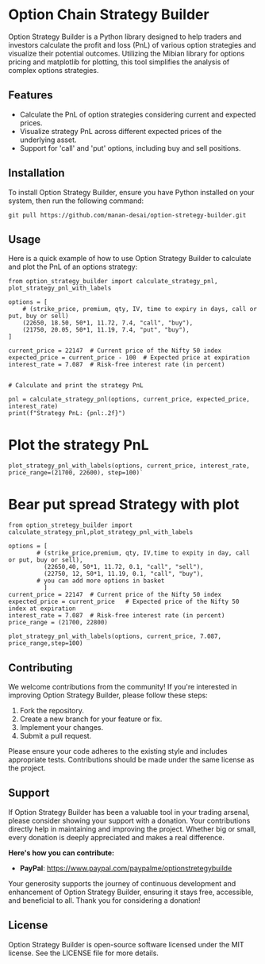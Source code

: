 
# Option Chain Strategy Builder

Option Strategy Builder is a Python library designed to help traders and investors calculate the profit and loss (PnL) of various option strategies and visualize their potential outcomes. Utilizing the Mibian library for options pricing and matplotlib for plotting, this tool simplifies the analysis of complex options strategies.

## Features

-   Calculate the PnL of option strategies considering current and expected prices.
-   Visualize strategy PnL across different expected prices of the underlying asset.
-   Support for 'call' and 'put' options, including buy and sell positions.

## Installation

To install Option Strategy Builder, ensure you have Python installed on your system, then run the following command:

`git pull https://github.com/manan-desai/option-stretegy-builder.git`

## Usage

Here is a quick example of how to use Option Strategy Builder to calculate and plot the PnL of an options strategy:


```
from option_strategy_builder import calculate_strategy_pnl, plot_strategy_pnl_with_labels

options = [
    # (strike_price, premium, qty, IV, time to expiry in days, call or put, buy or sell)
    (22650, 18.50, 50*1, 11.72, 7.4, "call", "buy"),
    (21750, 20.05, 50*1, 11.19, 7.4, "put", "buy"),
]

current_price = 22147  # Current price of the Nifty 50 index
expected_price = current_price - 100  # Expected price at expiration
interest_rate = 7.087  # Risk-free interest rate (in percent)


# Calculate and print the strategy PnL

pnl = calculate_strategy_pnl(options, current_price, expected_price, interest_rate)
print(f"Strategy PnL: {pnl:.2f}")
```

# Plot the strategy PnL
```
plot_strategy_pnl_with_labels(options, current_price, interest_rate, price_range=(21700, 22600), step=100)` 
```

# Bear put spread Strategy with plot
```
from option_stretegy_builder import calculate_strategy_pnl,plot_strategy_pnl_with_labels

options = [
        # (strike_price,premium, qty, IV,time to expity in day, call or put, buy or sell),
          (22650,40, 50*1, 11.72, 0.1, "call", "sell"),
          (22750, 12, 50*1, 11.19, 0.1, "call", "buy"),
        # you can add more options in basket
          ]
current_price = 22147  # Current price of the Nifty 50 index
expected_price = current_price   # Expected price of the Nifty 50 index at expiration
interest_rate = 7.087  # Risk-free interest rate (in percent)
price_range = (21700, 22800)  

plot_strategy_pnl_with_labels(options, current_price, 7.087, price_range,step=100)

```

## Contributing

We welcome contributions from the community! If you're interested in improving Option Strategy Builder, please follow these steps:

1.  Fork the repository.
2.  Create a new branch for your feature or fix.
3.  Implement your changes.
4.  Submit a pull request.

Please ensure your code adheres to the existing style and includes appropriate tests. Contributions should be made under the same license as the project.

## Support

If Option Strategy Builder has been a valuable tool in your trading arsenal, please consider showing your support with a donation. Your contributions directly help in maintaining and improving the project. Whether big or small, every donation is deeply appreciated and makes a real difference.

**Here's how you can contribute:**

-   **PayPal**: https://www.paypal.com/paypalme/optionstretegybuilde

Your generosity supports the journey of continuous development and enhancement of Option Strategy Builder, ensuring it stays free, accessible, and beneficial to all. Thank you for considering a donation!

## License

Option Strategy Builder is open-source software licensed under the MIT license. See the LICENSE file for more details.
